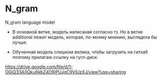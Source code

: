 # N_gram
N_gram language model

* В основной ветке, модель написаная согласно тз. Но в ветке additional лежит модель, которая, по-моему мнению, выглядела бы лучше.

* Обученная модель слишком велика, чтобы загрузить на гитхаб поэтому прилагаю ссылку на гугл-диск.

https://drive.google.com/file/d/1-OGiQ33A0Qku6kbZ4D9jPUJgC9VlUzXJ/view?usp=sharing
